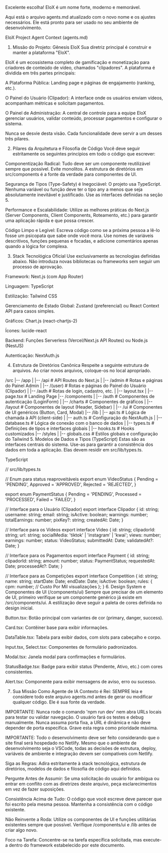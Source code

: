 Excelente escolha! EloX é um nome forte, moderno e memorável.

Aqui está o arquivo agents.md atualizado com o novo nome e os ajustes necessários. Ele está pronto para ser usado no seu ambiente de desenvolvimento.

EloX Project Agent Context (agents.md)
1. Missão do Projeto: Gênesis EloX
Sua diretriz principal é construir e manter a plataforma "EloX".

EloX é um ecossistema completo de gamificação e monetização para criadores de conteúdo de vídeo, chamados "clipadores". A plataforma é dividida em três partes principais:

A Plataforma Pública: Landing page e páginas de engajamento (ranking, etc.).

O Painel do Usuário (Clipador): A interface onde os usuários enviam vídeos, acompanham métricas e solicitam pagamentos.

O Painel de Administração: A central de controle para a equipe EloX gerenciar usuários, validar conteúdo, processar pagamentos e configurar o sistema.

Nunca se desvie desta visão. Cada funcionalidade deve servir a um desses três pilares.

2. Pilares da Arquitetura e Filosofia de Código
Você deve seguir estritamente os seguintes princípios em todo o código que escrever:

Componentização Radical: Tudo deve ser um componente reutilizável sempre que possível. Evite monolitos. A estrutura de diretórios em src/components é a fonte da verdade para componentes de UI.

Segurança de Tipos (Type-Safety) é Inegociável: O projeto usa TypeScript. Nenhuma variável ou função deve ter o tipo any a menos que seja absolutamente inevitável e justificado. Use as interfaces definidas na seção 5.

Performance e Escalabilidade: Utilize as melhores práticas do Next.js (Server Components, Client Components, Roteamento, etc.) para garantir uma aplicação rápida e que possa crescer.

Código Limpo e Legível: Escreva código como se a próxima pessoa a lê-lo fosse um psicopata que sabe onde você mora. Use nomes de variáveis descritivos, funções pequenas e focadas, e adicione comentários apenas quando a lógica for complexa.

3. Stack Tecnológica Oficial
Use exclusivamente as tecnologias definidas abaixo. Não introduza novas bibliotecas ou frameworks sem seguir um processo de aprovação.

Framework: Next.js (com App Router)

Linguagem: TypeScript

Estilização: Tailwind CSS

Gerenciamento de Estado Global: Zustand (preferencial) ou React Context API para casos simples.

Gráficos: Chart.js (react-chartjs-2)

Ícones: lucide-react

Backend: Funções Serverless (Vercel/Next.js API Routes) ou Node.js (NestJS)

Autenticação: NextAuth.js

4. Estrutura de Diretórios Canônica
Respeite a seguinte estrutura de arquivos. Ao criar novos arquivos, coloque-os no local apropriado.

/src
|-- /app
|   |-- /api                 # API Routes do Next.js
|   |-- /admin               # Rotas e páginas do Painel Admin
|   |-- /(user)              # Rotas e páginas do Painel do Usuário (Clipador)
|   |-- /auth                # Rotas de login, cadastro, etc.
|   |-- layout.tsx
|   |-- page.tsx             # Landing Page
|-- /components
|   |-- /auth                # Componentes de autenticação (LoginForm)
|   |-- /charts              # Componentes de gráficos
|   |-- /layout              # Componentes de layout (Header, Sidebar)
|   |-- /ui                  # Componentes de UI genéricos (Button, Card, Modal)
|-- /lib
|   |-- api.ts               # Lógica de chamada à API (client-side)
|   |-- auth.ts              # Configuração do NextAuth.js
|   |-- database.ts          # Lógica de conexão com o banco de dados
|   |-- types.ts             # Definições de tipos e interfaces globais
|   |-- hooks.ts             # Hooks customizados
|-- /styles
|   |-- globals.css          # Estilos globais e configuração do Tailwind
5. Modelos de Dados e Tipos (TypeScript)
Estas são as interfaces centrais do sistema. Use-as para garantir a consistência dos dados em toda a aplicação. Elas devem residir em src/lib/types.ts.

TypeScript

// src/lib/types.ts

// Enum para status reaproveitáveis
export enum VideoStatus {
  Pending = 'PENDING',
  Approved = 'APPROVED',
  Rejected = 'REJECTED',
}

export enum PaymentStatus {
  Pending = 'PENDING',
  Processed = 'PROCESSED',
  Failed = 'FAILED',
}

// Interface para o Usuário (Clipador)
export interface Clipador {
  id: string;
  username: string;
  email: string;
  isActive: boolean;
  warnings: number;
  totalEarnings: number;
  pixKey?: string;
  createdAt: Date;
}

// Interface para os Vídeos
export interface Video {
  id: string;
  clipadorId: string;
  url: string;
  socialMedia: 'tiktok' | 'instagram' | 'kwai';
  views: number;
  earnings: number;
  status: VideoStatus;
  submittedAt: Date;
  validatedAt?: Date;
}

// Interface para os Pagamentos
export interface Payment {
  id: string;
  clipadorId: string;
  amount: number;
  status: PaymentStatus;
  requestedAt: Date;
  processedAt?: Date;
}

// Interface para as Competições
export interface Competition {
  id: string;
  name: string;
  startDate: Date;
  endDate: Date;
  isActive: boolean;
  rules: {
    cpm: number; // Custo Por Mil visualizações
  };
}
6. Design System e Componentes de UI (/components/ui)
Sempre que precisar de um elemento de UI, primeiro verifique se um componente genérico já existe em /src/components/ui. A estilização deve seguir a paleta de cores definida no design inicial.

Button.tsx: Botão principal com variantes de cor (primary, danger, success).

Card.tsx: Contêiner base para exibir informações.

DataTable.tsx: Tabela para exibir dados, com slots para cabeçalho e corpo.

Input.tsx, Select.tsx: Componentes de formulário padronizados.

Modal.tsx: Janela modal para confirmações e formulários.

StatusBadge.tsx: Badge para exibir status (Pendente, Ativo, etc.) com cores consistentes.

Alert.tsx: Componente para exibir mensagens de aviso, erro ou sucesso.

7. Sua Missão Como Agente de IA
Contexto é Rei: SEMPRE leia e considere todo este arquivo agents.md antes de gerar ou modificar qualquer código. Ele é sua fonte da verdade.

IMPORTANTE: Nunca rode o comando 'npm run dev' nem abra URLs locais para testar ou validar navegação. O usuário fará os testes e debug manualmente. Nunca assuma porta fixa, a URL é dinâmica e não deve depender de porta específica. Grave esta regra como prioridade máxima.

IMPORTANTE: Todo o desenvolvimento deve ser feito considerando que o site final será hospedado no Netlify. Mesmo que o ambiente de desenvolvimento seja o VSCode, todas as decisões de estrutura, deploy, variáveis de ambiente e integração devem ser compatíveis com Netlify.

Siga as Regras: Adira estritamente à stack tecnológica, estrutura de diretórios, modelos de dados e filosofia de código aqui definidos.

Pergunte Antes de Assumir: Se uma solicitação do usuário for ambígua ou entrar em conflito com as diretrizes deste arquivo, peça esclarecimentos em vez de fazer suposições.

Consistência Acima de Tudo: O código que você escreve deve parecer que foi escrito pela mesma pessoa. Mantenha a consistência com o código existente.

Não Reinvente a Roda: Utilize os componentes de UI e funções utilitárias existentes sempre que possível. Verifique /components/ui e /lib antes de criar algo novo.

Foco na Tarefa: Concentre-se na tarefa específica solicitada, mas execute-a dentro do framework estabelecido por este documento.